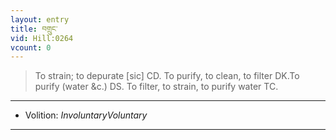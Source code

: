 ```yaml
---
layout: entry
title: བགྲུང་
vid: Hill:0264
vcount: 0
---
```

> To strain; to depurate [sic] CD\. To purify, to clean, to filter DK\.To purify (water &c\.) DS\. To filter, to strain, to purify water TC\.

---
* Volition: _InvoluntaryVoluntary_

---

